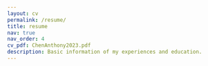 ```yaml
---
layout: cv
permalink: /resume/
title: resume
nav: true
nav_order: 4
cv_pdf: ChenAnthony2023.pdf
description: Basic information of my experiences and education.
---
```

